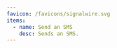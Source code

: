 ```yaml
---
favicon: /favicons/signalwire.svg
items:
  - name: Send an SMS
    desc: Sends an SMS.
---
```


<script setup>
  import CustomListing from '../../components/CustomListing.vue'
</script>

<CustomListing />

